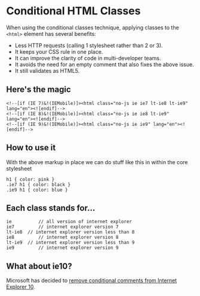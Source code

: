 Conditional HTML Classes
=====================
When using the conditional classes technique, applying classes to the `<html>` element has several benefits:
* Less HTTP requests (calling 1 stylesheet rather than 2 or 3).
* It keeps your CSS rule in one place.
* It can improve the clarity of code in multi-developer teams.
* It avoids the need for an empty comment that also fixes the above issue.
* It still validates as HTML5.

## Here's the magic
```
<!--[if (IE 7)&!(IEMobile)]><html class="no-js ie ie7 lt-ie8 lt-ie9" lang="en"><![endif]-->
<!--[if (IE 8)&!(IEMobile)]><html class="no-js ie ie8 lt-ie9" lang="en"><![endif]-->
<!--[if (IE 9)&!(IEMobile)]><html class="no-js ie ie9" lang="en"><![endif]-->
```

## How to use it
With the above markup in place we can do stuff like this in within the core stylesheet
```
h1 { color: pink } 
.ie7 h1 { color: black }
.ie9 h1 { color: blue }
```

## Each class stands for...
```
ie 			// all version of internet explorer
ie7 		// internet explorer version 7
lt-ie8 	// internet explorer version less than 8
ie8 		// internet explorer version 8
lt-ie9	// internet explorer version less than 9
ie9 		// internet explorer version 9
```

## What about ie10?
Microsoft has decided to <a href="http://www.sitepoint.com/microsoft-drop-ie10-conditional-comments/" target="_blank">remove conditional comments from Internet Explorer 10</a>.